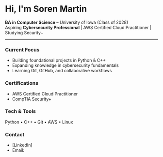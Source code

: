 # Hi, I'm Soren Martin

 **BA in Computer Science** – University of Iowa (Class of 2028)  
 Aspiring **Cybersecurity Professional** | AWS Certified Cloud Practitioner | Studying Security+  

---

###  Current Focus
- Building foundational projects in Python & C++
- Expanding knowledge in cybersecurity fundamentals
- Learning Git, GitHub, and collaborative workflows

###  Certifications
- AWS Certified Cloud Practitioner
- CompTIA Security+

###  Tech & Tools
Python • C++ • Git • AWS • Linux

###  Contact
- [LinkedIn]
- Email: 

